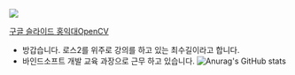 <a href="" target="_blank"><img src="https://img.shields.io/badge/bind-blue?style=plastic&logo=ubuntu&logoColor=black"/></a>



[구글 슬라이드 홍익대OpenCV]([https://github.com/freshmea](https://docs.google.com/presentation/d/1BO69tB3_HULK1oc4ZlrSxyMZv-grKU2bsnl68k7C89A/edit?usp=sharing))

- 방갑습니다. 로스2를 위주로 강의를 하고 있는 최수길이라고 합니다. 
- 바인드소프트 개발 교육 과장으로 근무 하고 있습니다.
![Anurag's GitHub stats](https://github-readme-stats.vercel.app/api?username=freshmea&show_icons=true&theme=radical)


